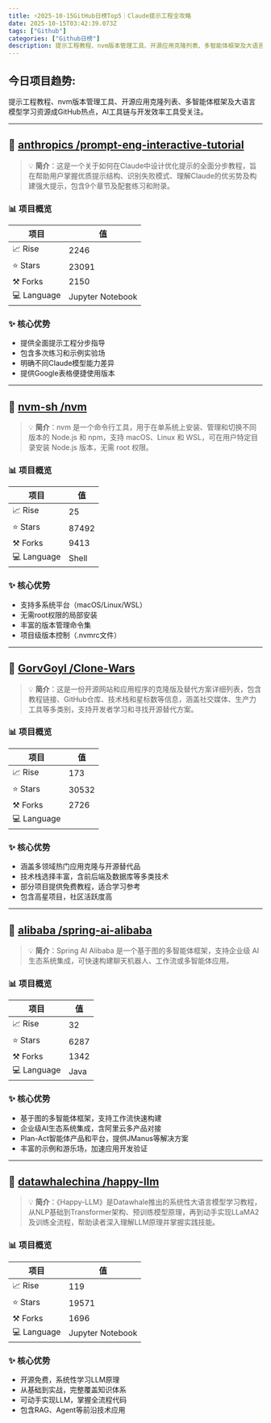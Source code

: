 ```yaml
---
title: ⚡️2025-10-15GitHub日榜Top5｜Claude提示工程全攻略
date: 2025-10-15T03:42:39.073Z
tags: ["Github"]
categories: ["Github日榜"]
description: 提示工程教程、nvm版本管理工具、开源应用克隆列表、多智能体框架及大语言模型学习资源成GitHub热点，AI工具链与开发效率工具受关注。
---
```

## **今日项目趋势:**

提示工程教程、nvm版本管理工具、开源应用克隆列表、多智能体框架及大语言模型学习资源成GitHub热点，AI工具链与开发效率工具受关注。

---
## 🚀 [anthropics /prompt-eng-interactive-tutorial](https://github.com/anthropics/prompt-eng-interactive-tutorial)

> 💡 **简介**：这是一个关于如何在Claude中设计优化提示的全面分步教程，旨在帮助用户掌握优质提示结构、识别失败模式、理解Claude的优劣势及构建强大提示，包含9个章节及配套练习和附录。

### 📊 项目概览
| 项目 | 值 |
|------|----|
| 📈 Rise | 2246 |
| ⭐ Stars | 23091 |
| ⚒️ Forks | 2150 |
| 💻 Language | Jupyter Notebook |

### ✨ 核心优势
- 提供全面提示工程分步指导
- 包含多次练习和示例实验场
- 明确不同Claude模型能力差异
- 提供Google表格便捷使用版本

---
## 🚀 [nvm-sh /nvm](https://github.com/nvm-sh/nvm)

> 💡 **简介**：nvm 是一个命令行工具，用于在单系统上安装、管理和切换不同版本的 Node.js 和 npm，支持 macOS、Linux 和 WSL，可在用户特定目录安装 Node.js 版本，无需 root 权限。

### 📊 项目概览
| 项目 | 值 |
|------|----|
| 📈 Rise | 25 |
| ⭐ Stars | 87492 |
| ⚒️ Forks | 9413 |
| 💻 Language | Shell |

### ✨ 核心优势
- 支持多系统平台（macOS/Linux/WSL）
- 无需root权限的局部安装
- 丰富的版本管理命令集
- 项目级版本控制（.nvmrc文件）

---
## 🚀 [GorvGoyl /Clone-Wars](https://github.com/GorvGoyl/Clone-Wars)

> 💡 **简介**：这是一份开源网站和应用程序的克隆版及替代方案详细列表，包含教程链接、GitHub仓库、技术栈和星标数等信息，涵盖社交媒体、生产力工具等多类别，支持开发者学习和寻找开源替代方案。

### 📊 项目概览
| 项目 | 值 |
|------|----|
| 📈 Rise | 173 |
| ⭐ Stars | 30532 |
| ⚒️ Forks | 2726 |
| 💻 Language |  |

### ✨ 核心优势
- 涵盖多领域热门应用克隆与开源替代品
- 技术栈选择丰富，含前后端及数据库等多类技术
- 部分项目提供免费教程，适合学习参考
- 包含高星项目，社区活跃度高

---
## 🚀 [alibaba /spring-ai-alibaba](https://github.com/alibaba/spring-ai-alibaba)

> 💡 **简介**：Spring AI Alibaba 是一个基于图的多智能体框架，支持企业级 AI 生态系统集成，可快速构建聊天机器人、工作流或多智能体应用。

### 📊 项目概览
| 项目 | 值 |
|------|----|
| 📈 Rise | 32 |
| ⭐ Stars | 6287 |
| ⚒️ Forks | 1342 |
| 💻 Language | Java |

### ✨ 核心优势
- 基于图的多智能体框架，支持工作流快速构建
- 企业级AI生态系统集成，含阿里云多产品对接
- Plan-Act智能体产品和平台，提供JManus等解决方案
- 丰富的示例和游乐场，加速应用开发验证

---
## 🚀 [datawhalechina /happy-llm](https://github.com/datawhalechina/happy-llm)

> 💡 **简介**：《Happy-LLM》是Datawhale推出的系统性大语言模型学习教程，从NLP基础到Transformer架构、预训练模型原理，再到动手实现LLaMA2及训练全流程，帮助读者深入理解LLM原理并掌握实践技能。

### 📊 项目概览
| 项目 | 值 |
|------|----|
| 📈 Rise | 119 |
| ⭐ Stars | 19571 |
| ⚒️ Forks | 1696 |
| 💻 Language | Jupyter Notebook |

### ✨ 核心优势
- 开源免费，系统性学习LLM原理
- 从基础到实战，完整覆盖知识体系
- 可动手实现LLM，掌握全流程代码
- 包含RAG、Agent等前沿技术应用